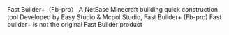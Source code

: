 Fast Builder+（Fb-pro）
A NetEase Minecraft building quick construction tool
Developed by Easy Studio & Mcpol Studio, Fast Builder+ (Fb-pro)
Fast builder+ is not the original Fast Builder product
